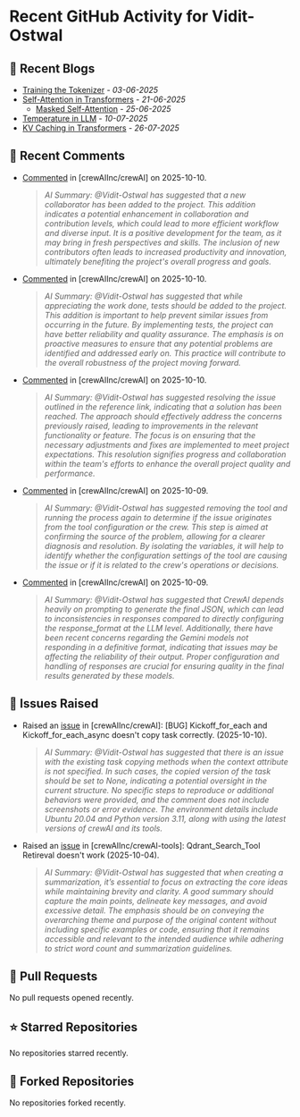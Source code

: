# Recent GitHub Activity for Vidit-Ostwal

## 📝 Recent Blogs
- [Training the Tokenizer](https://www.notion.so/207e478805d48090b34fcc5c8e8c3c01?v=207e478805d480cfac6c000ca3c80482) - *03-06-2025*
- [Self-Attention in Transformers](https://www.notion.so/viditostwal/Self-Attention-in-Transformers-216e478805d48005b515fac90e1d76e0) - *21-06-2025*
  - [Masked Self-Attention](https://www.notion.so/viditostwal/Self-Attention-in-Transformers-216e478805d48005b515fac90e1d76e0) - *25-06-2025*
- [Temperature in LLM](https://open.substack.com/pub/viditostwal/p/how-does-temperature-changes-the?r=m52qu&utm_campaign=post&utm_medium=web&showWelcomeOnShare=false) - *10-07-2025*
- [KV Caching in Transformers](https://open.substack.com/pub/viditostwal/p/kv-key-value-cache-in-transformers?r=m52qu&utm_campaign=post&utm_medium=web&showWelcomeOnShare=false) - *26-07-2025*
## 💬 Recent Comments
- [Commented](https://github.com/crewAIInc/crewAI/pull/3690#issuecomment-3391890881) in [crewAIInc/crewAI] on 2025-10-10.
  > *AI Summary: @Vidit-Ostwal has suggested that a new collaborator has been added to the project. This addition indicates a potential enhancement in collaboration and contribution levels, which could lead to more efficient workflow and diverse input. It is a positive development for the team, as it may bring in fresh perspectives and skills. The inclusion of new contributors often leads to increased productivity and innovation, ultimately benefiting the project's overall progress and goals.*
- [Commented](https://github.com/crewAIInc/crewAI/pull/3690#issuecomment-3391813321) in [crewAIInc/crewAI] on 2025-10-10.
  > *AI Summary: @Vidit-Ostwal has suggested that while appreciating the work done, tests should be added to the project. This addition is important to help prevent similar issues from occurring in the future. By implementing tests, the project can have better reliability and quality assurance. The emphasis is on proactive measures to ensure that any potential problems are identified and addressed early on. This practice will contribute to the overall robustness of the project moving forward.*
- [Commented](https://github.com/crewAIInc/crewAI/pull/3690#issuecomment-3391642128) in [crewAIInc/crewAI] on 2025-10-10.
  > *AI Summary: @Vidit-Ostwal has suggested resolving the issue outlined in the reference link, indicating that a solution has been reached. The approach should effectively address the concerns previously raised, leading to improvements in the relevant functionality or feature. The focus is on ensuring that the necessary adjustments and fixes are implemented to meet project expectations. This resolution signifies progress and collaboration within the team's efforts to enhance the overall project quality and performance.*
- [Commented](https://github.com/crewAIInc/crewAI/issues/3622#issuecomment-3385779170) in [crewAIInc/crewAI] on 2025-10-09.
  > *AI Summary: @Vidit-Ostwal has suggested removing the tool and running the process again to determine if the issue originates from the tool configuration or the crew. This step is aimed at confirming the source of the problem, allowing for a clearer diagnosis and resolution. By isolating the variables, it will help to identify whether the configuration settings of the tool are causing the issue or if it is related to the crew's operations or decisions.*
- [Commented](https://github.com/crewAIInc/crewAI/issues/3639#issuecomment-3385468243) in [crewAIInc/crewAI] on 2025-10-09.
  > *AI Summary: @Vidit-Ostwal has suggested that CrewAI depends heavily on prompting to generate the final JSON, which can lead to inconsistencies in responses compared to directly configuring the response_format at the LLM level. Additionally, there have been recent concerns regarding the Gemini models not responding in a definitive format, indicating that issues may be affecting the reliability of their output. Proper configuration and handling of responses are crucial for ensuring quality in the final results generated by these models.*

## 🐛 Issues Raised
- Raised an [issue](https://github.com/crewAIInc/crewAI/issues/3691) in [crewAIInc/crewAI]: [BUG] Kickoff_for_each and Kickoff_for_each_async doesn't copy task correctly. (2025-10-10).
  > *AI Summary: @Vidit-Ostwal has suggested that there is an issue with the existing task copying methods when the context attribute is not specified. In such cases, the copied version of the task should be set to None, indicating a potential oversight in the current structure. No specific steps to reproduce or additional behaviors were provided, and the comment does not include screenshots or error evidence. The environment details include Ubuntu 20.04 and Python version 3.11, along with using the latest versions of crewAI and its tools.*
- Raised an [issue](https://github.com/crewAIInc/crewAI-tools/issues/478) in [crewAIInc/crewAI-tools]: Qdrant_Search_Tool Retireval doesn't work (2025-10-04).
  > *AI Summary: @Vidit-Ostwal has suggested that when creating a summarization, it’s essential to focus on extracting the core ideas while maintaining brevity and clarity. A good summary should capture the main points, delineate key messages, and avoid excessive detail. The emphasis should be on conveying the overarching theme and purpose of the original content without including specific examples or code, ensuring that it remains accessible and relevant to the intended audience while adhering to strict word count and summarization guidelines.*

## 🚀 Pull Requests
No pull requests opened recently.

## ⭐ Starred Repositories
No repositories starred recently.

## 🍴 Forked Repositories
No repositories forked recently.

